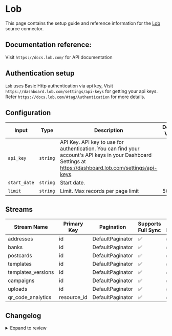# Lob
This page contains the setup guide and reference information for the [Lob](https://dashboard.lob.com/) source connector.

## Documentation reference:
Visit `https://docs.lob.com/` for API documentation

## Authentication setup
`Lob` uses Basic Http authentication via api key, Visit `https://dashboard.lob.com/settings/api-keys` for getting your api keys. Refer `https://docs.lob.com/#tag/Authentication` for more details.

## Configuration

| Input | Type | Description | Default Value |
|-------|------|-------------|---------------|
| `api_key` | `string` | API Key. API key to use for authentication. You can find your account&#39;s API keys in your Dashboard Settings at https://dashboard.lob.com/settings/api-keys. |  |
| `start_date` | `string` | Start date.  |  |
| `limit` | `string` | Limit. Max records per page limit | 50 |

## Streams
| Stream Name | Primary Key | Pagination | Supports Full Sync | Supports Incremental |
|-------------|-------------|------------|---------------------|----------------------|
| addresses | id | DefaultPaginator | ✅ |  ✅  |
| banks | id | DefaultPaginator | ✅ |  ✅  |
| postcards | id | DefaultPaginator | ✅ |  ✅  |
| templates | id | DefaultPaginator | ✅ |  ✅  |
| templates_versions | id | DefaultPaginator | ✅ |  ✅  |
| campaigns | id | DefaultPaginator | ✅ |  ✅  |
| uploads | id | DefaultPaginator | ✅ |  ✅  |
| qr_code_analytics | resource_id | DefaultPaginator | ✅ |  ✅  |

## Changelog

<details>
  <summary>Expand to review</summary>

| Version | Date | Pull Request | Subject |
| ------------------ | ------------ | --- | ---------------- |
| 0.0.22 | 2025-04-12 | [57736](https://github.com/airbytehq/airbyte/pull/57736) | Update dependencies |
| 0.0.21 | 2025-04-05 | [57050](https://github.com/airbytehq/airbyte/pull/57050) | Update dependencies |
| 0.0.20 | 2025-03-29 | [56699](https://github.com/airbytehq/airbyte/pull/56699) | Update dependencies |
| 0.0.19 | 2025-03-22 | [56031](https://github.com/airbytehq/airbyte/pull/56031) | Update dependencies |
| 0.0.18 | 2025-03-08 | [55443](https://github.com/airbytehq/airbyte/pull/55443) | Update dependencies |
| 0.0.17 | 2025-03-01 | [54803](https://github.com/airbytehq/airbyte/pull/54803) | Update dependencies |
| 0.0.16 | 2025-02-22 | [54348](https://github.com/airbytehq/airbyte/pull/54348) | Update dependencies |
| 0.0.15 | 2025-02-15 | [53862](https://github.com/airbytehq/airbyte/pull/53862) | Update dependencies |
| 0.0.14 | 2025-02-08 | [53268](https://github.com/airbytehq/airbyte/pull/53268) | Update dependencies |
| 0.0.13 | 2025-02-01 | [52774](https://github.com/airbytehq/airbyte/pull/52774) | Update dependencies |
| 0.0.12 | 2025-01-25 | [52224](https://github.com/airbytehq/airbyte/pull/52224) | Update dependencies |
| 0.0.11 | 2025-01-18 | [51843](https://github.com/airbytehq/airbyte/pull/51843) | Update dependencies |
| 0.0.10 | 2025-01-11 | [51166](https://github.com/airbytehq/airbyte/pull/51166) | Update dependencies |
| 0.0.9 | 2024-12-28 | [50662](https://github.com/airbytehq/airbyte/pull/50662) | Update dependencies |
| 0.0.8 | 2024-12-21 | [50070](https://github.com/airbytehq/airbyte/pull/50070) | Update dependencies |
| 0.0.7 | 2024-12-14 | [49602](https://github.com/airbytehq/airbyte/pull/49602) | Update dependencies |
| 0.0.6 | 2024-12-12 | [49269](https://github.com/airbytehq/airbyte/pull/49269) | Update dependencies |
| 0.0.5 | 2024-12-11 | [48899](https://github.com/airbytehq/airbyte/pull/48899) | Starting with this version, the Docker image is now rootless. Please note that this and future versions will not be compatible with Airbyte versions earlier than 0.64 |
| 0.0.4 | 2024-11-04 | [48226](https://github.com/airbytehq/airbyte/pull/48226) | Update dependencies |
| 0.0.3 | 2024-10-29 | [47867](https://github.com/airbytehq/airbyte/pull/47867) | Update dependencies |
| 0.0.2 | 2024-10-28 | [47627](https://github.com/airbytehq/airbyte/pull/47627) | Update dependencies |
| 0.0.1 | 2024-09-22 | [45843](https://github.com/airbytehq/airbyte/pull/45843) | Initial release by [@btkcodedev](https://github.com/btkcodedev) via Connector Builder |

</details>
